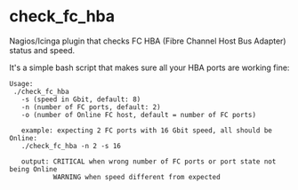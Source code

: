 # check_fc_hba
Nagios/Icinga plugin that checks FC HBA (Fibre Channel Host Bus Adapter) status and speed.

It's a simple bash script that makes sure all your HBA ports are working fine:


```
Usage: 
 ./check_fc_hba
   -s (speed in Gbit, default: 8)
   -n (number of FC ports, default: 2)
   -o (number of Online FC host, default = number of FC ports)

   example: expecting 2 FC ports with 16 Gbit speed, all should be Online:
   ./check_fc_hba -n 2 -s 16

   output: CRITICAL when wrong number of FC ports or port state not being Online
           WARNING when speed different from expected

```

